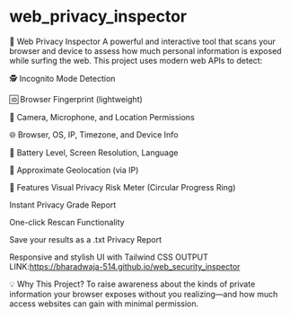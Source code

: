# web_privacy_inspector

🔐 Web Privacy Inspector
A powerful and interactive tool that scans your browser and device to assess how much personal information is exposed while surfing the web. This project uses modern web APIs to detect:

🕵️ Incognito Mode Detection

🆔 Browser Fingerprint (lightweight)

🎥 Camera, Microphone, and Location Permissions

🌐 Browser, OS, IP, Timezone, and Device Info

🔋 Battery Level, Screen Resolution, Language

📍 Approximate Geolocation (via IP)

🚦 Features
Visual Privacy Risk Meter (Circular Progress Ring)

Instant Privacy Grade Report

One-click Rescan Functionality

Save your results as a .txt Privacy Report

Responsive and stylish UI with Tailwind CSS
OUTPUT LINK:https://bharadwaja-514.github.io/web_security_inspector

💡 Why This Project?
To raise awareness about the kinds of private information your browser exposes without you realizing—and how much access websites can gain with minimal permission.
